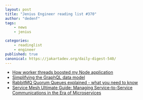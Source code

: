 ```yaml
---
layout: post
title: "Jenius Engineer reading list #370"
author: "dedenf"
tags:
    - news
    - jenius

categories:
    - readinglist
    - engineer
published: true
canonical: https://jakartadev.org/daily-digest-540/
---
```


- [How worker threads boosted my Node application](https://levelup.gitconnected.com/how-worker-threads-boosted-my-node-application-9ff23abb8927)
- [Simplifying the GraphQL data model](https://blog.logrocket.com/simplifying-the-graphql-data-model/)
- [RabbitMQ Quorum Queues explained - what you need to know](https://www.erlang-solutions.com/blog/rabbitmq-quorum-queues-explained-what-you-need-to-know.html)
- [Service Mesh Ultimate Guide: Managing Service-to-Service Communications in the Era of Microservices](https://www.infoq.com/articles/service-mesh-ultimate-guide/)
